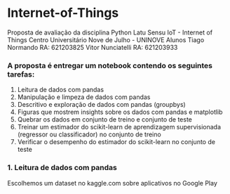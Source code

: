 # Internet-of-Things

Proposta de avaliação da disciplina Python
Latu Sensu IoT - Internet of Things
Centro Universitário Nove de Julho - UNINOVE
Alunos
Tiago Normando RA: 621203825
Vitor Nunciatelli RA: 621203933

### A proposta é entregar um notebook contendo os seguintes tarefas:

1. Leitura de dados com pandas
2. Manipulação e limpeza de dados com pandas
3. Descritivo e exploração de dados com pandas (groupbys)
4. Figuras que mostrem insights sobre os dados com pandas e matplotlib
5. Quebrar os dados em conjunto de treino e conjunto de teste
6. Treinar um estimador do scikit-learn de aprendizagem supervisionada (regressor ou classificador) no conjunto de treino
7. Verificar o desempenho do estimador do scikit-learn no conjunto de teste


### 1. Leitura de dados com pandas
Escolhemos um dataset no kaggle.com sobre aplicativos no Google Play
